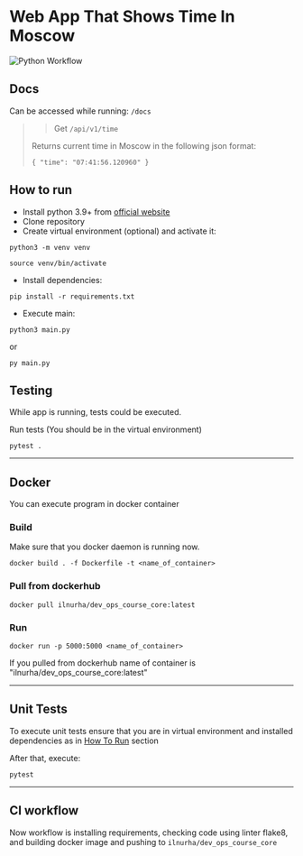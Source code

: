 # Web App That Shows Time In Moscow

![Python Workflow](https://github.com/IlnurHA/DevOps-S24-core-course-labs/actions/workflows/python-app.yml/badge.svg)

## Docs

Can be accessed while running: `/docs`

> > Get `/api/v1/time`
>
> Returns current time in Moscow in the following json format:
>
> `{ "time": "07:41:56.120960" }`

## How to run

- Install python 3.9+ from [official website](https://www.python.org/)
- Clone repository
- Create virtual environment (optional) and activate it:

```shell
python3 -m venv venv
```

```shell
source venv/bin/activate
```

- Install dependencies:

```shell
pip install -r requirements.txt
```

- Execute main:

```shell
python3 main.py
```

or

```shell
py main.py
```

## Testing

While app is running, tests could be executed.

Run tests (You should be in the virtual environment)

```shell
pytest .
```

---

## Docker

You can execute program in docker container

### Build

Make sure that you docker daemon is running now.

```shell
docker build . -f Dockerfile -t <name_of_container>
```

### Pull from dockerhub

```shell
docker pull ilnurha/dev_ops_course_core:latest
```

### Run

```shell
docker run -p 5000:5000 <name_of_container>
```

If you pulled from dockerhub name of container is "ilnurha/dev_ops_course_core:latest"

---

## Unit Tests

To execute unit tests ensure
that you are in virtual environment and installed dependencies
as in [How To Run](README.md#how-to-run) section

After that, execute:

```shell
pytest
```

---

## CI workflow

Now workflow is installing requirements, checking code using linter flake8,
and building docker image and pushing to `ilnurha/dev_ops_course_core`
